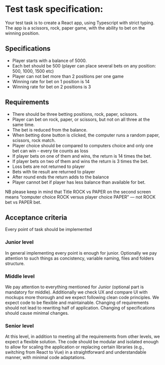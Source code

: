 # Test task specification:
Your test task is to create a React app, using Typescript with strict typing. 
The app is a scissors, rock, paper game, with the ability to bet on the winning position.

## Specifications
- Player starts with a balance of 5000.
- Each bet should be 500 (player can place several bets on any position: 500, 1000,
1500 etc)
- Player can not bet more than 2 positions per one game
- Winning rate for bet on 1 position is 14
- Winning rate for bet on 2 positions is 3

## Requirements
- There should be three betting positions, rock, paper, scissors.
- Player can bet on rock, paper, or scissors, but not on all three at the same time.
- The bet is reduced from the balance.
- When betting done button is clicked, the computer runs a random paper, scissors,
rock match.
- Player choice should be compared to computers choice and only one bet can win –
every tie counts as loss
- If player bets on one of them and wins, the return is 14 times the bet.
- If player bets on two of them and wins the return is 3 times the bet.
- Loss bets are not returned to player
- Bets with tie result are returned to player
- After round ends the return adds to the balance
- Player cannot bet if player has less balance than available for bet.

NB please keep in mind that Title ROCK vs PAPER on the second screen means “computer choice ROCK versus player choice PAPER” — not ROCK bet vs PAPER bet.

## Acceptance criteria
Every point of task should be implemented

### Junior level
In general implementing every point is enough for junior. Optionally we pay attention to such things as concistency, variable naming, files and folders structure. 

### Middle level
We pay attention to everything mentioned for Junior (optional part is mandatory for middle). Additionally we check UX and compare UI with mockups more thorough and we expect following clean code principles. We expect code to be flexible and maintainable. Changing of requirements should not lead to rewriting half of application. Changing of specifications should cause minimal changes.

### Senior level
At this level, in addition to meeting all the requirements from other levels, we expect a flexible solution. The code should be modular and isolated enough to allow for scaling the application or replacing certain libraries (e.g., switching from React to Vue) in a straightforward and understandable manner, with minimal code adaptations.